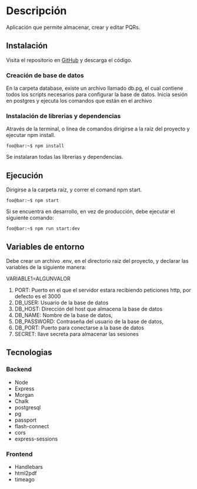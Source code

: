 # Descripción
Aplicación que permite almacenar, crear y editar PQRs.

## Instalación
Visita el repositorio en [GitHub](https://github.com/luisFelipeEvilla/PQR-EXTREME-TECHNOLOGIES) y descarga el código.

### Creación de base de datos
En la carpeta database, existe un archivo llamado db.pg, el cual contiene todos los
scripts necesarios para configurar la base de datos. Inicia sesión en postgres y ejecuta
los comandos que están en el archivo

### Instalación de librerias y dependencias
Através de la terminal, o linea de comandos dirigirse a la raíz del proyecto y ejecutar npm install.

```console
foo@bar:~$ npm install
```
Se instalaran todas las librerias y dependencias.

## Ejecución
Dirigirse a la carpeta raíz, y correr el comand npm start.

```console
foo@bar:~$ npm start
```

Si se encuentra en desarrollo, en vez de producción, debe ejecutar el siguiente comando:

```console
foo@bar:~$ npm run start:dev
```

## Variables de entorno
Debe crear un archivo .env, en el directorio raiz del proyecto, y declarar las variables de la siguiente manera:

 VARIABLE1=ALGUNVALOR

1. PORT: Puerto en el que el servidor estara recibiendo peticiones http, por defecto es el 3000
1. DB_USER: Usuario  de la base de datos
1. DB_HOST: Dirección del host que almacena la base de datos
1. DB_NAME: Nombre de la base de datos,
1. DB_PASSWORD: Contraseña del usuario de la base de datos,
1. DB_PORT: Puerto para conectarse a la base de datos
1. SECRET: llave secreta para almacenar las sesiones

## Tecnologias

### Backend
* Node 
* Express
* Morgan
* Chalk
* postgresql
* pg
* passport
* flash-connect
* cors
* express-sessions

### Frontend
* Handlebars
* html2pdf
* timeago

